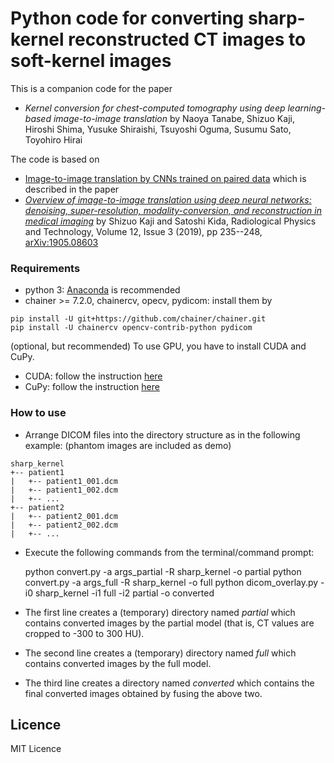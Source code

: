 Python code for converting sharp-kernel reconstructed CT images to soft-kernel images
=============

This is a companion code for the paper
- *Kernel conversion for chest-computed tomography using deep learning-based image-to-image translation* 
by Naoya Tanabe, Shizuo Kaji, Hiroshi Shima, Yusuke Shiraishi, Tsuyoshi Oguma, Susumu Sato, Toyohiro Hirai

The code is based on 
- [Image-to-image translation by CNNs trained on paired data](https://github.com/shizuo-kaji/PairedImageTranslation) which is described in the paper
- [*Overview of image-to-image translation using deep neural networks: denoising, super-resolution, modality-conversion, and reconstruction in medical imaging*](https://link.springer.com/article/10.1007/s12194-019-00520-y)
by Shizuo Kaji and Satoshi Kida, Radiological Physics and Technology,  Volume 12, Issue 3 (2019), pp 235--248, [arXiv:1905.08603](https://arxiv.org/abs/1905.08603)

### Requirements
- python 3: [Anaconda](https://anaconda.org) is recommended
- chainer >= 7.2.0, chainercv, opecv, pydicom: install them by
```
pip install -U git+https://github.com/chainer/chainer.git
pip install -U chainercv opencv-contrib-python pydicom
```

(optional, but recommended)
To use GPU, you have to install CUDA and CuPy.
- CUDA: follow the instruction [here](https://docs.nvidia.com/cuda/index.html)
- CuPy: follow the instruction [here](https://cupy.dev)


### How to use
- Arrange DICOM files into the directory structure as in the following example:
(phantom images are included as demo)
```
sharp_kernel
+-- patient1
|   +-- patient1_001.dcm
|   +-- patient1_002.dcm
|   +-- ...
+-- patient2
|   +-- patient2_001.dcm
|   +-- patient2_002.dcm
|   +-- ...
```
- Execute the following commands from the terminal/command prompt:

    python convert.py -a args_partial -R sharp_kernel -o partial
    python convert.py -a args_full -R sharp_kernel -o full
    python dicom_overlay.py -i0 sharp_kernel -i1 full -i2 partial -o converted

- The first line creates a (temporary) directory named *partial* which contains converted images by the partial model (that is, CT values are cropped to -300 to 300 HU).
- The second line creates a (temporary) directory named *full* which contains converted images by the full model.
- The third line creates a directory named *converted* which contains the final converted images obtained by fusing the above two.


## Licence
MIT Licence

